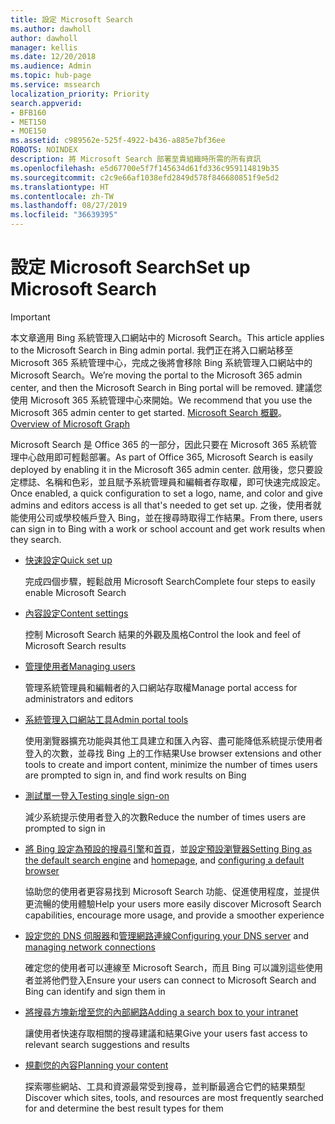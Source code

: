 ```yaml
---
title: 設定 Microsoft Search
ms.author: dawholl
author: dawholl
manager: kellis
ms.date: 12/20/2018
ms.audience: Admin
ms.topic: hub-page
ms.service: mssearch
localization_priority: Priority
search.appverid:
- BFB160
- MET150
- MOE150
ms.assetid: c989562e-525f-4922-b436-a885e7bf36ee
ROBOTS: NOINDEX
description: 將 Microsoft Search 部署至貴組織時所需的所有資訊
ms.openlocfilehash: e5d67700e5f7f145634d61fd336c959114819b35
ms.sourcegitcommit: c2c9e66af1038efd2849d578f846680851f9e5d2
ms.translationtype: HT
ms.contentlocale: zh-TW
ms.lasthandoff: 08/27/2019
ms.locfileid: "36639395"
---
```

# <a name="set-up-microsoft-search"></a><span data-ttu-id="cf94c-103">設定 Microsoft Search</span><span class="sxs-lookup"><span data-stu-id="cf94c-103">Set up Microsoft Search</span></span>

> [!IMPORTANT]
> <span data-ttu-id="cf94c-104">本文章適用 Bing 系統管理入口網站中的 Microsoft Search。</span><span class="sxs-lookup"><span data-stu-id="cf94c-104">This article applies to the Microsoft Search in Bing admin portal.</span></span> <span data-ttu-id="cf94c-105">我們正在將入口網站移至 Microsoft 365 系統管理中心，完成之後將會移除 Bing 系統管理入口網站中的 Microsoft Search。</span><span class="sxs-lookup"><span data-stu-id="cf94c-105">We’re moving the portal to the Microsoft 365 admin center, and then the Microsoft Search in Bing portal will be removed.</span></span> <span data-ttu-id="cf94c-106">建議您使用 Microsoft 365 系統管理中心來開始。</span><span class="sxs-lookup"><span data-stu-id="cf94c-106">We recommend that you use the Microsoft 365 admin center to get started.</span></span> <span data-ttu-id="cf94c-107">[Microsoft Search 概觀](overview-microsoft-search.md)。</span><span class="sxs-lookup"><span data-stu-id="cf94c-107">[Overview of Microsoft Graph](overview-microsoft-search.md)</span></span>
    
<span data-ttu-id="cf94c-108">Microsoft Search 是 Office 365 的一部分，因此只要在 Microsoft 365 系統管理中心啟用即可輕鬆部署。</span><span class="sxs-lookup"><span data-stu-id="cf94c-108">As part of Office 365, Microsoft Search is easily deployed by enabling it in the Microsoft 365 admin center.</span></span> <span data-ttu-id="cf94c-109">啟用後，您只要設定標誌、名稱和色彩，並且賦予系統管理員和編輯者存取權，即可快速完成設定。</span><span class="sxs-lookup"><span data-stu-id="cf94c-109">Once enabled, a quick configuration to set a logo, name, and color and give admins and editors access is all that's needed to get set up.</span></span> <span data-ttu-id="cf94c-110">之後，使用者就能使用公司或學校帳戶登入 Bing，並在搜尋時取得工作結果。</span><span class="sxs-lookup"><span data-stu-id="cf94c-110">From there, users can sign in to Bing with a work or school account and get work results when they search.</span></span>

- [<span data-ttu-id="cf94c-111">快速設定</span><span class="sxs-lookup"><span data-stu-id="cf94c-111">Quick set up</span></span>](quick-set-up.md)
    
    <span data-ttu-id="cf94c-112">完成四個步驟，輕鬆啟用 Microsoft Search</span><span class="sxs-lookup"><span data-stu-id="cf94c-112">Complete four steps to easily enable Microsoft Search</span></span>

- [<span data-ttu-id="cf94c-113">內容設定</span><span class="sxs-lookup"><span data-stu-id="cf94c-113">Content settings</span></span>](content-settings.md)
    
    <span data-ttu-id="cf94c-114">控制 Microsoft Search 結果的外觀及風格</span><span class="sxs-lookup"><span data-stu-id="cf94c-114">Control the look and feel of Microsoft Search results</span></span>
    
- [<span data-ttu-id="cf94c-115">管理使用者</span><span class="sxs-lookup"><span data-stu-id="cf94c-115">Managing users</span></span>](add-users.md)
    
    <span data-ttu-id="cf94c-116">管理系統管理員和編輯者的入口網站存取權</span><span class="sxs-lookup"><span data-stu-id="cf94c-116">Manage portal access for administrators and editors</span></span>
    
- [<span data-ttu-id="cf94c-117">系統管理入口網站工具</span><span class="sxs-lookup"><span data-stu-id="cf94c-117">Admin portal tools</span></span>](admin-portal-tools.md)
    
    <span data-ttu-id="cf94c-118">使用瀏覽器擴充功能與其他工具建立和匯入內容、盡可能降低系統提示使用者登入的次數，並尋找 Bing 上的工作結果</span><span class="sxs-lookup"><span data-stu-id="cf94c-118">Use browser extensions and other tools to create and import content, minimize the number of times users are prompted to sign in, and find work results on Bing</span></span>
    
- [<span data-ttu-id="cf94c-119">測試單一登入</span><span class="sxs-lookup"><span data-stu-id="cf94c-119">Testing single sign-on</span></span>](test-single-sign-on.md)
    
    <span data-ttu-id="cf94c-120">減少系統提示使用者登入的次數</span><span class="sxs-lookup"><span data-stu-id="cf94c-120">Reduce the number of times users are prompted to sign in</span></span>
    
- <span data-ttu-id="cf94c-121">[將 Bing 設定為預設的搜尋引擎](set-default-search-engine.md)和[首頁](set-default-homepage.md)，並[設定預設瀏覽器](set-default-browser.md)</span><span class="sxs-lookup"><span data-stu-id="cf94c-121">[Setting Bing as the default search engine](set-default-search-engine.md) and [homepage](set-default-homepage.md), and [configuring a default browser](set-default-browser.md)</span></span>
    
    <span data-ttu-id="cf94c-122">協助您的使用者更容易找到 Microsoft Search 功能、促進使用程度，並提供更流暢的使用體驗</span><span class="sxs-lookup"><span data-stu-id="cf94c-122">Help your users more easily discover Microsoft Search capabilities, encourage more usage, and provide a smoother experience</span></span>
    
- <span data-ttu-id="cf94c-123">[設定您的 DNS 伺服器](advanced-dns-configuration.md)和[管理網路連線](manage-network-connections.md)</span><span class="sxs-lookup"><span data-stu-id="cf94c-123">[Configuring your DNS server](advanced-dns-configuration.md) and [managing network connections](manage-network-connections.md)</span></span>
    
    <span data-ttu-id="cf94c-124">確定您的使用者可以連線至 Microsoft Search，而且 Bing 可以識別這些使用者並將他們登入</span><span class="sxs-lookup"><span data-stu-id="cf94c-124">Ensure your users can connect to Microsoft Search and Bing can identify and sign them in</span></span>

- [<span data-ttu-id="cf94c-125">將搜尋方塊新增至您的內部網路</span><span class="sxs-lookup"><span data-stu-id="cf94c-125">Adding a search box to your intranet</span></span>](add-a-search-box-to-your-intranet-site.md)

    <span data-ttu-id="cf94c-126">讓使用者快速存取相關的搜尋建議和結果</span><span class="sxs-lookup"><span data-stu-id="cf94c-126">Give your users fast access to relevant search suggestions and results</span></span>

- [<span data-ttu-id="cf94c-127">規劃您的內容</span><span class="sxs-lookup"><span data-stu-id="cf94c-127">Planning your content</span></span>](plan-your-content.md)
    
    <span data-ttu-id="cf94c-128">探索哪些網站、工具和資源最常受到搜尋，並判斷最適合它們的結果類型</span><span class="sxs-lookup"><span data-stu-id="cf94c-128">Discover which sites, tools, and resources are most frequently searched for and determine the best result types for them</span></span>

  

